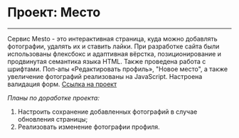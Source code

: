 # Проект: Место
------
Сервис Mesto - это интерактивная страница, куда можно добавлять фотографии, удалять их и ставить лайки.
При разработке сайта были использованы флексбокс и адаптивная вёрстка, позиционирование и продвинутая семантика языка HTML. Также проведена работа с шрифтами. Поп-апы «Редактировать профиль», "Новое место", а также увеличение фотографий реализованы на JavaScript. Настроена валидация форм.
[Ссылка на проект](https://wholivesonmars.github.io/mesto/index.html)

*Планы по доработке проекта:*
1. Настроить сохранение добавленных фотографий в случае обновления страницы;
2. Реализовать изменение фотографии профиля.